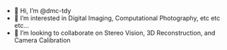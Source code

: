 - 👋 Hi, I’m @dmc-tdy
- 👀 I’m interested in Digital Imaging, Computational Photography, etc etc etc...
- 💞️ I’m looking to collaborate on Stereo Vision, 3D Reconstruction, and Camera Calibration
  
<!---
dmc-tdy/dmc-tdy is a ✨ special ✨ repository because its `README.md` (this file) appears on your GitHub profile.
You can click the Preview link to take a look at your changes.
--->
